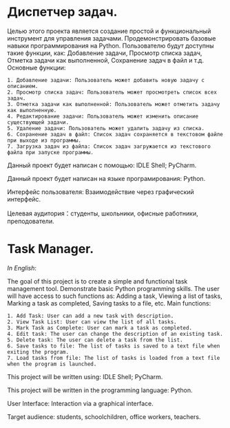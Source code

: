 # Диспетчер задач.

  Целью этого проекта является создание простой и функциональный инструмент для управления задачами. Продемонстрировать базовые навыки программирования на Python. Пользователю будут доступны такие функции, как: Добавление задачи, Просмотр списка задач, Отметка задачи как выполненной, Сохранение задач в файл и т.д. Основные функции:
  
    1. Добавление задачи: Пользователь может добавить новую задачу с описанием.
    2. Просмотр списка задач: Пользователь может просмотреть список всех задач.
    3. Отметка задачи как выполненной: Пользователь может отметить задачу как выполненную.
    4. Редактирование задачи: Пользователь может изменить описание существующей задачи.
    5. Удаление задачи: Пользователь может удалить задачу из списка.
    6. Сохранение задач в файл: Список задач сохраняется в текстовом файле при выходе из программы.
    7. Загрузка задач из файла: Список задач загружается из текстового файла при запуске программы.

  Данный проект будет написан с помощью: IDLE Shell; PyCharm.
  
  Данный проект будет написан на языке програмирования: Python.
  
  Интерфейс пользователя: Взаимодействие через графический интерфейс.
  
  Целевая аудитория：студенты, школьники, офисные работники, преподователи.


# Task Manager.

*In English*:

The goal of this project is to create a simple and functional task management tool. Demonstrate basic Python programming skills. The user will have access to such functions as: Adding a task, Viewing a list of tasks, Marking a task as completed, Saving tasks to a file, etc. Main functions:

    1. Add Task: User can add a new task with description.
    2. View Task List: User can view the list of all tasks.
    3. Mark Task as Complete: User can mark a task as completed.
    4. Edit task: The user can change the description of an existing task.
    5. Delete task: The user can delete a task from the list.
    6. Save tasks to file: The list of tasks is saved to a text file when exiting the program.
    7. Load tasks from file: The list of tasks is loaded from a text file when the program is launched.

This project will be written using: IDLE Shell; PyCharm.

This project will be written in the programming language: Python.

User Interface: Interaction via a graphical interface.

Target audience: students, schoolchildren, office workers, teachers.
